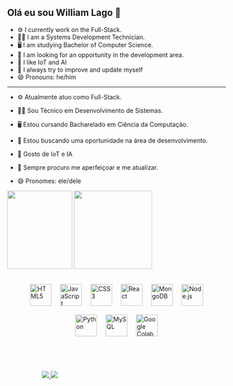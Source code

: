## Olá eu sou William Lago 👋

- ⚙️ I currently work on the Full-Stack.
- 🧑‍💻 I am a Systems Development Technician.
- 🖥️ I am studying Bachelor of Computer Science.
- 🔭 I am looking for an opportunity in the development area.
- 🤖 I like IoT and AI
- 🌱 I always try to improve and update myself
- 😄 Pronouns: he/him
---
- ⚙️ Atualmente atuo como Full-Stack.
- 🧑‍💻 Sou Técnico em Desenvolvimento de Sistemas.
- 🖥️ Estou cursando Bacharelado em Ciência da Computação.
- 🔭 Estou buscando uma oportunidade na área de desenvolvimento.
- 🤖 Gosto de IoT e IA
- 🌱 Sempre procuro me aperfeiçoar e me atualizar.
- 😄 Pronomes: ele/dele

  <div>
 <img height="180em" width="150em" src="https://github-readme-stats.vercel.app/api?username=WillCodee&show_icons=true&theme=dracula&include_all_commits=true&count_private=true" />
   <img height="180em" src="https://github-readme-stats.vercel.app/api/top-langs/?username=WillCodee&layout=compact&langs_count=16&theme=gruvbox"/>
  </div> 



<div style="display: flex; justify-content: center; flex-wrap: wrap; gap: 20px; margin: 32px;">
  <img alt="HTML5" title="HTML5" height="50px" src="https://cdn.jsdelivr.net/gh/devicons/devicon@latest/icons/html5/html5-original-wordmark.svg" />
  <img alt="JavaScript" title="JavaScript" height="50px" src="https://cdn.jsdelivr.net/gh/devicons/devicon@latest/icons/javascript/javascript-original.svg" />
  <img alt="CSS3" title="CSS3" height="50px" src="https://cdn.jsdelivr.net/gh/devicons/devicon@latest/icons/css3/css3-original-wordmark.svg" />
  <img alt="React" title="React" height="50px" src="https://cdn.jsdelivr.net/gh/devicons/devicon@latest/icons/react/react-original.svg" />
  <img alt="MongoDB" title="MongoDB" height="50px" src="https://cdn.jsdelivr.net/gh/devicons/devicon@latest/icons/mongodb/mongodb-plain-wordmark.svg"/>      
  <img alt="Node.js" title="Node.js" height="50px" src="https://cdn.jsdelivr.net/gh/devicons/devicon@latest/icons/nodejs/nodejs-original.svg">
  <img alt="Python" title="Python" height="50px" src="https://cdn.jsdelivr.net/gh/devicons/devicon@latest/icons/python/python-original.svg" />
  <img alt="MySQL" title="MySQL" height="50px" src="https://cdn.jsdelivr.net/gh/devicons/devicon@latest/icons/mysql/mysql-original-wordmark.svg" />
  <img alt="Google Colab" title="Google Colab" height="50px" src="https://cdn.jsdelivr.net/gh/devicons/devicon@latest/icons/googlecolab/googlecolab-original.svg" />
</div>

##


<div style="gap: 40px; margin: 50px; padding:30px;">
  <a href="mailto:williamsilvalago@gmail.com">
    <img src="https://img.shields.io/badge/Gmail-D14836?style=for-the-badge&logo=gmail&logoColor=white" target="_blank">
  </a>
  
  <a href="https://www.linkedin.com/in/william-silva-lago/">
    <img src="https://img.shields.io/badge/LinkedIn-0077B5?style=for-the-badge&logo=linkedin&logoColor=white" target="_blank">
  </a>
</div>


